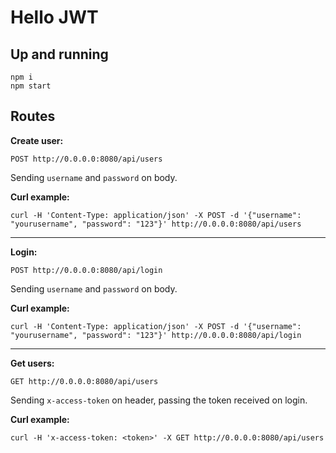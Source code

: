 # Hello JWT

## Up and running

```console
npm i
npm start
```

## Routes

**Create user:**

```console
POST http://0.0.0.0:8080/api/users
```

Sending `username` and `password` on body.

**Curl example:**

```console
curl -H 'Content-Type: application/json' -X POST -d '{"username": "yourusername", "password": "123"}' http://0.0.0.0:8080/api/users
```

---

**Login:**

```console
POST http://0.0.0.0:8080/api/login
```

Sending `username` and `password` on body.

**Curl example:**

```console
curl -H 'Content-Type: application/json' -X POST -d '{"username": "yourusername", "password": "123"}' http://0.0.0.0:8080/api/login
```

---

**Get users:**

```console
GET http://0.0.0.0:8080/api/users
```

Sending `x-access-token` on header, passing the token received on login.

**Curl example:**

```console
curl -H 'x-access-token: <token>' -X GET http://0.0.0.0:8080/api/users
```

